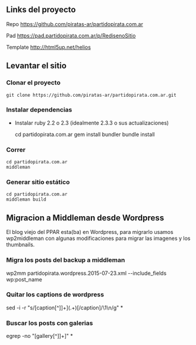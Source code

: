 ## Links del proyecto

Repo https://github.com/piratas-ar/partidopirata.com.ar

Pad https://pad.partidopirata.com.ar/p/RedisenoSitio

Template http://html5up.net/helios

## Levantar el sitio

### Clonar el proyecto

    git clone https://github.com/piratas-ar/partidopirata.com.ar.git

### Instalar dependencias

* Instalar ruby 2.2 o 2.3 (idealmente 2.3.3 o sus actualizaciones)

    cd partidopirata.com.ar
    gem install bundler
    bundle install

### Correr 

    cd partidopirata.com.ar
    middleman

### Generar sitio estático

    cd partidopirata.com.ar
    middleman build

## Migracion a Middleman desde Wordpress

El blog viejo del PPAR esta(ba) en Wordpress, para migrarlo usamos wp2middleman
con algunas modificaciones para migrar las imagenes y los thumbnails.

### Migra los posts del backup a middleman

 wp2mm partidopirata.wordpress.2015-07-23.xml --include_fields wp:post_name


### Quitar los captions de wordpress

 sed -i -r "s/\[caption[^]]+](.+)\[\/caption]/\1\n/g" *

### Buscar los posts con galerias

 egrep -no "\[gallery[^]]+]" *
